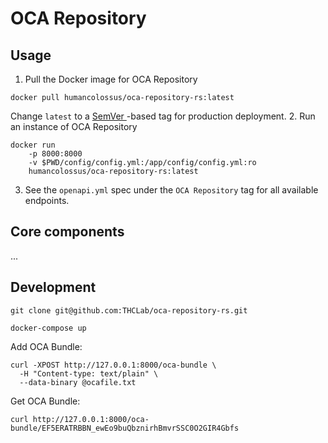 # OCA Repository

## Usage

1. Pull the Docker image for OCA Repository
```
docker pull humancolossus/oca-repository-rs:latest
```
Change `latest` to a [ SemVer ](https://semver.org/)-based tag for production deployment.
2. Run an instance of OCA Repository
```
docker run
    -p 8000:8000
    -v $PWD/config/config.yml:/app/config/config.yml:ro
    humancolossus/oca-repository-rs:latest
```
3. See the `openapi.yml` spec under the `OCA Repository` tag for all available endpoints.


## Core components

...

## Development

```
git clone git@github.com:THCLab/oca-repository-rs.git

docker-compose up
```

Add OCA Bundle:
```
curl -XPOST http://127.0.0.1:8000/oca-bundle \
  -H "Content-type: text/plain" \
  --data-binary @ocafile.txt
```

Get OCA Bundle:
```
curl http://127.0.0.1:8000/oca-bundle/EF5ERATRBBN_ewEo9buQbznirhBmvrSSC0O2GIR4Gbfs
```
